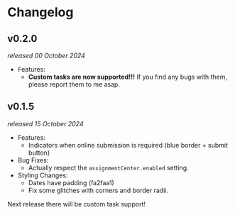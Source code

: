 # Changelog

## v0.2.0

_released 00 October 2024_

- Features:
  - **Custom tasks are now supported!!!** If you find any bugs with them, please
    report them to me asap.

## v0.1.5

_released 15 October 2024_

- Features:
  - Indicators when online submission is required (blue border + submit button)
- Bug Fixes:
  - Actually respect the `assignmentCenter.enabled` setting.
- Styling Changes:
  - Dates have padding (fa2faa1)
  - Fix some glitches with corners and border radii.

Next release there will be custom task support!
